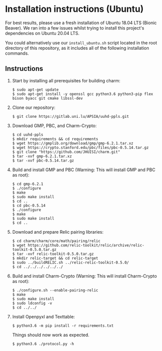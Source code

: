 <!--
SPDX-FileCopyrightText: 2021 University of Luxembourg
SPDX-License-Identifier: GPL-3.0-or-later
SPDXVersion: SPDX-2.2

Authors: 
       Aditya Damodaran, aditya.damodaran@uni.lu
       Alfredo Rial, alfredo.rial@uni.lu
-->
# Installation instructions (Ubuntu)

For best results, please use a fresh installation of Ubuntu 18.04 LTS (Bionic Beaver). We ran into a few issues whilst trying to install this project's dependencies on Ubuntu 20.04 LTS. 

You could alternatively use our `install_ubuntu.sh` script located in the root directory of this repository, as it includes all of the following installation commands.

## Instructions
 1. Start by installing all prerequisites for building charm:

    ```
    $ sudo apt-get update
    $ sudo apt-get install -y openssl gcc python3.6 python3-pip flex bison byacc git cmake libssl-dev
    ```

2. Clone our repository:
   ```
   $ git clone https://gitlab.uni.lu/APSIA/uuhd-ppls.git
   ```

3. Download GMP, PBC, and Charm-Crypto:

   ```
   $ cd uuhd-ppls
   $ mkdir requirements && cd requirements
   $ wget https://gmplib.org/download/gmp/gmp-6.2.1.tar.xz
   $ wget https://crypto.stanford.edu/pbc/files/pbc-0.5.14.tar.gz
   $ git clone "https://github.com/JHUISI/charm.git"
   $ tar -xvf gmp-6.2.1.tar.xz
   $ tar -xvf pbc-0.5.14.tar.gz
   ```

4. Build and install GMP and PBC (Warning: This will install GMP and PBC as root):

   ```
   $ cd gmp-6.2.1
   $ ./configure
   $ make
   $ sudo make install
   $ cd ..
   $ cd pbc-0.5.14
   $ ./configure
   $ make
   $ sudo make install
   $ cd ..
   ```

5. Download and prepare Relic pairing libraries:

   ```
   $ cd charm/charm/core/math/pairing/relic
   $ wget https://github.com/relic-toolkit/relic/archive/relic-toolkit-0.5.0.tar.gz
   $ tar -xvf relic-toolkit-0.5.0.tar.gz
   $ mkdir relic-target && cd relic-target
   $ sudo ../buildRELIC.sh ../relic-relic-toolkit-0.5.0/
   $ cd ../../../../../../
   ```

6. Build and install Charm-Crypto (Warning: This will install Charm-Crypto as root):

   ```
   $ ./configure.sh --enable-pairing-relic
   $ make
   $ sudo make install
   $ sudo ldconfig -v
   $ cd ../../
   ```

7. Install Openpyxl and Texttable:

   ```
   $ python3.6 -m pip install -r requirements.txt
   ```  

   Things should now work as expected. 
   ```
   $ python3.6 ./protocol.py -h
   ```




